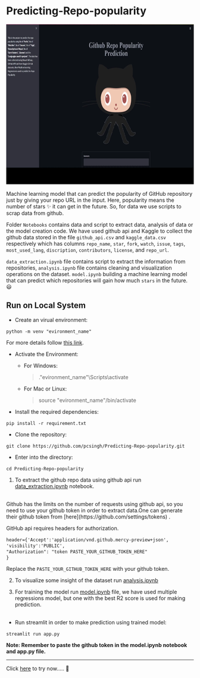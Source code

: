 # Predicting-Repo-popularity

<img src="media/sample.gif" width="900" height="430" />

Machine learning model that can predict the popularity of GitHub repository just by giving your repo URL in the input. Here, popularity means the number of stars ✨ it can get in the future. So, for data we use scripts to scrap data from github.

Folder `Notebooks` contains data and script to extract data, analysis of data or the model creation code. We have used github api and Kaggle to collect the github data stored in the  file `github_api.csv` and `kaggle_data.csv` respectively which has columns `repo_name`, `star`, `fork`, `watch`, `issue`, `tags`, `most_used_lang`, `discription`, `contributors`, `license`, and `repo_url`.

`data_extraction.ipynb` file contains script to extract the information from repositories, `analysis.ipynb` file contains cleaning and visualization operations on the dataset. `model.ipynb` building a machine learning model that can predict which repositories will gain how much `stars` in the future. 😃

## Run on Local System

* Create an virual environment:
```
python -m venv "evironment_name"
```
For more details follow [this link](https://packaging.python.org/guides/installing-using-pip-and-virtual-environments/).

* Activate the Environment:
  - For Windows:
     > .\"evironment_name"\Scripts\activate

  - For Mac or Linux:
    > source "evironment_name"/bin/activate


* Install the required dependencies: 
```
pip install -r requirement.txt
```

*  Clone the repository:
```
git clone https://github.com/pcsingh/Predicting-Repo-popularity.git
```
* Enter into the directory:
```
cd Predicting-Repo-popularity
```


1. To extract the  github repo data using github api run [data_extraction.ipynb](https://github.com/pcsingh/Predicting-Repo-popularity/blob/master/Notebooks/data_extraction.ipynb) notebook.
<br>
Github has the limits on the number of requests using github api, so you need to use your github token in order to extract data.One can generate their github token from [here](https://github.com/settings/tokens) .


GitHub api requires headers for authorization.<br>

```
header={'Accept':'application/vnd.github.mercy-preview+json',
'visibility':'PUBLIC',
"Authorization": "token PASTE_YOUR_GITHUB_TOKEN_HERE"
} 
```
Replace the `PASTE_YOUR_GITHUB_TOKEN_HERE` with your github token.

2. To visualize some insight of the dataset run [analysis.ipynb](https://github.com/pcsingh/Predicting-Repo-popularity/blob/master/Notebooks/analysis.ipynb)

3. For training the model run [model.ipynb](https://github.com/pcsingh/Predicting-Repo-popularity/blob/master/Notebooks/model.ipynb) file, we have used multiple regressions model, but one with the best R2 score is used for making prediction.<br><br>
* Run streamlit in order to make prediction using trained model:
```
streamlit run app.py
```

**Note: Remember to paste the github token in the model.ipynb notebook and app.py file.**
<hr>

Click [here](https://repopopularity.herokuapp.com/) to try now..... 🤗

